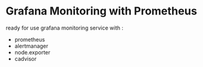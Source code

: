 # Grafana Monitoring with Prometheus
ready for use grafana monitoring service with :
- prometheus
- alertmanager
- node.exporter
- cadvisor
